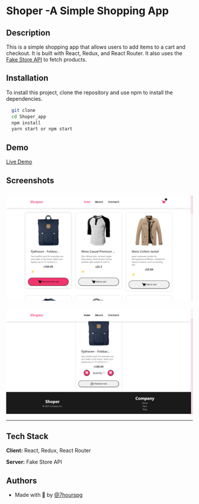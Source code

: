 # Shoper -A Simple Shopping App

## Description

This is a simple shopping app that allows users to add items to a cart and checkout. It is built with React, Redux, and React Router. It also uses the [Fake Store API](https://fakestoreapi.com/) to fetch products.

## Installation

To install this project, clone the repository and use npm to install the dependencies.

```bash
  git clone
  cd Shoper_app
  npm install
  yarn start or npm start
```

## Demo

[Live Demo](https://shoper-app.netlify.app/)

## Screenshots

## ![App Screenshot](./src/screenshots/landingpage.png)

![App Screenshot](./src/screenshots/cartpage.png)

---

## Tech Stack

**Client:** React, Redux, React Router

**Server:** Fake Store API

## Authors

-  Made with 💖 by [@7hourspg](https://github.com/7hourspg)
